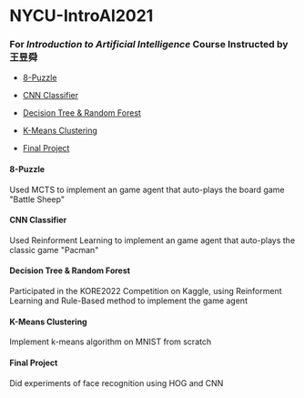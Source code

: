 # NYCU-IntroAI2021

### For *Introduction to Artificial Intelligence* Course Instructed by 王昱舜

- [8-Puzzle](#8-Puzzle)

- [CNN Classifier](#Pacman)

- [Decision Tree & Random Forest](#Decision-Tree-&-Random-Forest)

- [K-Means Clustering](#K-Means-Clustering)

- [Final Project](#Final-Project)

#### 8-Puzzle

Used MCTS to implement an game agent that auto-plays the board game "Battle Sheep"

#### CNN Classifier

Used Reinforment Learning to implement an game agent that auto-plays the classic game "Pacman"

#### Decision Tree & Random Forest

Participated in the KORE2022 Competition on Kaggle, using Reinforment Learning and Rule-Based method to implement the game agent

#### K-Means Clustering

Implement k-means algorithm on MNIST from scratch

#### Final Project

Did experiments of face recognition using HOG and CNN
